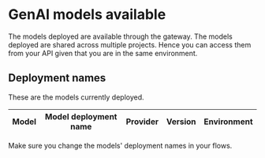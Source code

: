 # GenAI models available

The models deployed are available through the gateway. The models deployed are shared across multiple projects. Hence you can access them from your API given that you are in the same environment.

## Deployment names

These are the models currently deployed.

| Model| Model deployment name| Provider | Version | Environment |
|-------|---------------|----------|---------|-------------|

Make sure you change the models' deployment names in your flows.
